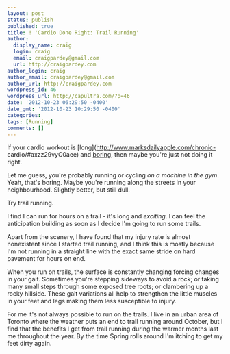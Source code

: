 ```yaml
---
layout: post
status: publish
published: true
title: ! 'Cardio Done Right: Trail Running'
author:
  display_name: craig
  login: craig
  email: craigpardey@gmail.com
  url: http://craigpardey.com
author_login: craig
author_email: craigpardey@gmail.com
author_url: http://craigpardey.com
wordpress_id: 46
wordpress_url: http://capultra.com/?p=46
date: '2012-10-23 06:29:50 -0400'
date_gmt: '2012-10-23 10:29:50 -0400'
categories:
tags: [Running]
comments: []
---
```


If your cardio workout is [long](http://www.marksdailyapple.com/chronic-
cardio/#axzz29vyC0aee) and [boring](http://www.ttfatloss.com/workouts/), then
maybe you're just not doing it right.

Let me guess, you're probably running or cycling _on a machine in the gym_.
Yeah, that's boring. Maybe you're running along the streets in your
neighbourhood. Slightly better, but still dull.

Try trail running.

I find I can run for hours on a trail - it's long and _exciting_. I can feel
the anticipation building as soon as I decide I'm going to run some trails.

Apart from the scenery, I have found that my injury rate is almost nonexistent
since I started trail running, and I think this is mostly because I'm not
running in a straight line with the exact same stride on hard pavement for
hours on end.

When you run on trails, the surface is constantly changing forcing changes in
your gait. Sometimes you're stepping sideways to avoid a rock; or taking many
small steps through some exposed tree roots; or clambering up a rocky
hillside. These gait variations all help to strengthen the little muscles in
your feet and legs making them less susceptible to injury.

For me it's not always possible to run on the trails. I live in an urban area
of Toronto where the weather puts an end to trail running around October, but
I find that the benefits I get from trail running during the warmer months
last me throughout the year. By the time Spring rolls around I'm itching to
get my feet dirty again.

